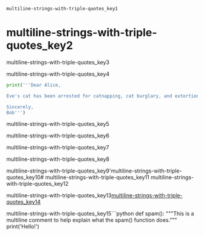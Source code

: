 ```ngMeta
multiline-strings-with-triple-quotes_key1
```
# multiline-strings-with-triple-quotes_key2
multiline-strings-with-triple-quotes_key3

multiline-strings-with-triple-quotes_key4

```python
print('''Dear Alice,

Eve's cat has been arrested for catnapping, cat burglary, and extortion.

Sincerely,
Bob''')
```
multiline-strings-with-triple-quotes_key5


multiline-strings-with-triple-quotes_key6

multiline-strings-with-triple-quotes_key7

multiline-strings-with-triple-quotes_key8


multiline-strings-with-triple-quotes_key9\'multiline-strings-with-triple-quotes_key10# multiline-strings-with-triple-quotes_key11
multiline-strings-with-triple-quotes_key12


multiline-strings-with-triple-quotes_key13[multiline-strings-with-triple-quotes_key14](mailto:&#x61;&#x6c;&#64;&#x69;&#x6e;&#118;&#101;&#x6e;&#116;&#x77;&#x69;&#x74;&#x68;&#x70;&#121;&#x74;&#104;&#111;&#110;&#46;&#99;&#x6f;&#x6d;)


multiline-strings-with-triple-quotes_key15```python
def spam():
    """This is a multiline comment to help
    explain what the spam() function does."""
    print('Hello!')
```
